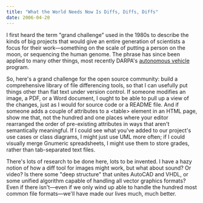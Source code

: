 ```yaml
---
title: "What the World Needs Now Is Diffs, Diffs, Diffs"
date: 2006-04-20
---
```

I first heard the term "grand challenge" used in the 1980s to describe the kinds of big projects that would give an entire generation of scientists a focus for their work—something on the scale of putting a person on the moon, or sequencing the human genome.  The phrase has since been applied to many other things, most recently DARPA's <a href="http://www.darpa.mil/grandchallenge/">autonomous vehicle</a> program.

So, here's a grand challenge for the open source community: build a comprehensive library of file differencing tools, so that I can usefully put things other than flat text under version control. If someone modifies an image, a PDF, or a Word document, I ought to be able to pull up a view of the changes, just as I would for source code or a README file.  And if someone adds a couple of attributes to a &lt;table&gt; element in an HTML page, show me that, not the hundred and one places where your editor rearranged the order of pre-existing attributes in ways that aren't semantically meaningful.  If I could see what you've added to our project's use cases or class diagrams, I might just use UML more often; if I could visually merge Gnumeric spreadsheets, I might use them to store grades, rather than tab-separated text files.

There's lots of research to be done here, lots to be invented.  I have a hazy notion of how a diff tool for images might work, but what about sound? Or video? Is there some "deep structure" that unites AutoCAD and VHDL, or some unified algorithm capable of handling all vector graphics formats?  Even if there isn't—even if we only wind up able to handle the hundred most common file formats—we'll have made our lives much, much better.
